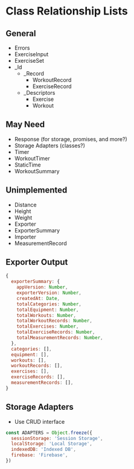 # Class Relationship Lists

## General

- Errors
- ExerciseInput
- ExerciseSet
- \_Id
  - \_Record
    - WorkoutRecord
    - ExerciseRecord
  - \_Descriptors
    - Exercise
    - Workout

## May Need

- Response (for storage, promises, and more?)
- Storage Adapters (classes?)
- Timer
- WorkoutTimer
- StaticTime
- WorkoutSummary

## Unimplemented

- Distance
- Height
- Weight
- Exporter
- ExporterSummary
- Importer
- MeasurementRecord

## Exporter Output

```javascript
{
  exporterSummary: {
    appVersion: Number,
    exporterVersion: Number,
    createdAt: Date,
    totalCategories: Number,
    totalEquipment: Number,
    totalWorkouts: Number,
    totalWorkoutRecords: Number,
    totalExercises: Number,
    totalExerciseRecords: Number,
    totalMeasurementRecords: Number,
  },
  categories: [],
  equipment: [],
  workouts: [],
  workoutRecords: [],
  exercises: [],
  exerciseRecords: [],
  measurementRecords: [],
}
```

## Storage Adapters

- Use CRUD interface

```javascript
const ADAPTERS = Object.freeze({
  sessionStorage: 'Session Storage',
  localStorage: 'Local Storage',
  indexedDB: 'Indexed DB',
  firebase: 'Firebase',
})
```
